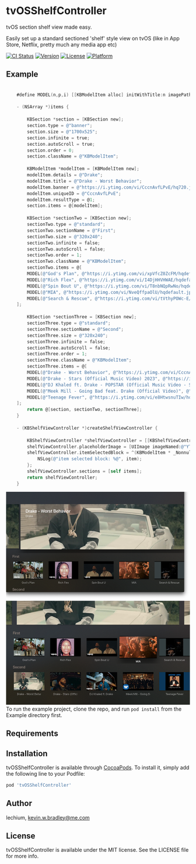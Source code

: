 # tvOSShelfController

tvOS section shelf view made easy.

Easily set up a standard sectioned 'shelf' style view on tvOS (like in App Store, Netflix, pretty much any media app etc)

[![CI Status](https://img.shields.io/travis/lechium/tvOSShelfController.svg?style=flat)](https://travis-ci.org/lechium/tvOSShelfController)
[![Version](https://img.shields.io/cocoapods/v/tvOSShelfController.svg?style=flat)](https://cocoapods.org/pods/tvOSShelfController)
[![License](https://img.shields.io/cocoapods/l/tvOSShelfController.svg?style=flat)](https://cocoapods.org/pods/tvOSShelfController)
[![Platform](https://img.shields.io/cocoapods/p/tvOSShelfController.svg?style=flat)](https://cocoapods.org/pods/tvOSShelfController)

## Example

```Objective-C
    
    #define MODEL(n,p,i) [[KBModelItem alloc] initWithTitle:n imagePath:p uniqueID:i]

    - (NSArray *)items {
    
        KBSection *section = [KBSection new];
        section.type = @"banner";
        section.size = @"1700x525";
        section.infinite = true;
        section.autoScroll = true;
        section.order = 0;
        section.className = @"KBModelItem";
    
        KBModelItem *modelItem = [KBModelItem new];
        modelItem.details = @"Drake";
        modelItem.title = @"Drake - Worst Behavior";
        modelItem.banner = @"https://i.ytimg.com/vi/CccnAvfLPvE/hq720.jpg?sqp=-oaymwEXCNAFEJQDSFryq4qpAwkIARUAAIhCGAE=&rs=AOn4CLBKduZRk6TRsKi8h4DE_cPajmtOcA";
        modelItem.uniqueID = @"CccnAvfLPvE";
        modelItem.resultType = @1;
        section.items = @[modelItem];
    
        KBSection *sectionTwo = [KBSection new];
        sectionTwo.type = @"standard";
        sectionTwo.sectionName = @"First";
        sectionTwo.size = @"320x240";
        sectionTwo.infinite = false;
        sectionTwo.autoScroll = false;
        sectionTwo.order = 1;
        sectionTwo.className = @"KBModelItem";
        sectionTwo.items = @[
        MODEL(@"God's Plan", @"https://i.ytimg.com/vi/xpVfcZ0ZcFM/hqdefault.jpg", @"xpVfcZ0ZcFM"),
        MODEL(@"Rich Flex", @"https://i.ytimg.com/vi/I4DjHHVHWAE/hqdefault.jpg", @"I4DjHHVHWAE"),
        MODEL(@"Spin Bout U", @"https://i.ytimg.com/vi/T8nbNQpRwNo/hqdefault.jpg", @"T8nbNQpRwNo"),
        MODEL(@"MIA", @"https://i.ytimg.com/vi/NveQffpaOlU/hqdefault.jpg", @"NveQffpaOlU"),
        MODEL(@"Search & Rescue", @"https://i.ytimg.com/vi/tVthyPOWc-E/hqdefault.jpg", @"tVthyPOWc-E"),
    ];
    
        KBSection *sectionThree = [KBSection new];
        sectionThree.type = @"standard";
        sectionThree.sectionName = @"Second";
        sectionThree.size = @"320x240";
        sectionThree.infinite = false;
        sectionThree.autoScroll = false;
        sectionThree.order = 1;
        sectionThree.className = @"KBModelItem";
        sectionThree.items = @[
        MODEL(@"Drake - Worst Behavior", @"https://i.ytimg.com/vi/CccnAvfLPvE/hq720.jpg?sqp=-oaymwEXCNAFEJQDSFryq4qpAwkIARUAAIhCGAE=&rs=AOn4CLBKduZRk6TRsKi8h4DE_cPajmtOcA", @"CccnAvfLPvE"),
        MODEL(@"Drake - Stars (Official Music Video) 2023", @"https://i.ytimg.com/vi/R4DZBZJsoEY/hq720.jpg?sqp=-oaymwEXCNAFEJQDSFryq4qpAwkIARUAAIhCGAE=&rs=AOn4CLAKZUsBLjiB8Ook77VQSqatPhaQ2g", @"R4DZBZJsoEY"),
        MODEL(@"DJ Khaled ft. Drake - POPSTAR (Official Music Video - Starring Justin Bieber)", @"https://i.ytimg.com/vi/3CxtK7-XtE0/hq720.jpg?sqp=-oaymwEXCNAFEJQDSFryq4qpAwkIARUAAIhCGAE=&rs=AOn4CLD9FC8VLEM86eZAY8awL1-3LgmM2g", @"3CxtK7-XtE0"),
        MODEL(@"Meek Mill - Going Bad feat. Drake (Official Video)", @"https://i.ytimg.com/vi/S1gp0m4B5p8/hqdefault.jpg?sqp=-oaymwEjCOADEI4CSFryq4qpAxUIARUAAAAAGAElAADIQj0AgKJDeAE=&rs=AOn4CLD33ZfTKyCvv6OWsoN_imf2kx3vnQ", @"S1gp0m4B5p8"),
        MODEL(@"Teenage Fever", @"https://i.ytimg.com/vi/e8HtwsnuTIw/hq720.jpg?sqp=-oaymwEXCNAFEJQDSFryq4qpAwkIARUAAIhCGAE=&rs=AOn4CLDMtNcOuNNwmb7rVQfQYpmpOeWDbA", @"e8HtwsnuTIw"),
    ];
        return @[section, sectionTwo, sectionThree];
    }

    - (KBShelfViewController *)createShelfViewController {

        KBShelfViewController *shelfViewController = [[KBShelfViewController alloc] init];
        shelfViewController.placeholderImage = [UIImage imageNamed:@"YTPlaceholder.png"];
        shelfViewController.itemSelectedBlock = ^(KBModelItem * _Nonnull item) {
            NSLog(@"item selected block: %@", item);
        };
        shelfViewController.sections = [self items];
        return shelfViewController;
    }

```

![Screenshot](Sample.png "One")  <br/>
![Screenshot](SampleTwo.png "Two")  <br/>
To run the example project, clone the repo, and run `pod install` from the Example directory first.

## Requirements

## Installation

tvOSShelfController is available through [CocoaPods](https://cocoapods.org). To install
it, simply add the following line to your Podfile:

```ruby
pod 'tvOSShelfController'
```

## Author

lechium, kevin.w.bradley@me.com

## License

tvOSShelfController is available under the MIT license. See the LICENSE file for more info.
